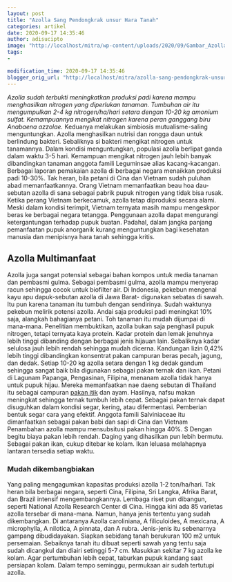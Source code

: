 ```yaml
---
layout: post
title: "Azolla Sang Pendongkrak unsur Hara Tanah"
categories: artikel
date: 2020-09-17 14:35:46
author: adisucipto
image: "http://localhost/mitra/wp-content/uploads/2020/09/Gambar_Azolla_1214x800.jpg"
tags:
- 

modification_time: 2020-09-17 14:35:46
blogger_orig_url: "http://localhost/mitra/azolla-sang-pendongkrak-unsur-hara.html"
---
```


<em>Azolla sudah terbukti meningkatkan produksi padi karena mampu menghasilkan nitrogen yang diperlukan tanaman. Tumbuhan air itu mengumpulkan 2-4 kg nitrogen/ha/hari setara dengan 10-20 kg amonium sulfat. Kemampuannya mengikat nitrogen karena peran ganggang biru Anabaena azzolae.</em>
Keduanya melakukan simbiosis mutualisme-saling menguntungkan. Azolla menghasilkan nutrisi dan rongga daun untuk berlindung bakteri. Sebaliknya si bakteri mengikat nitrogen untuk tanamannya. Dalam kondisi menguntungkan, populasi azolla berlipat ganda dalam waktu 3-5 hari. Kemampuan mengikat nitrogen jauh lebih banyak dibandingkan tanaman anggota famili Leguminsae alias kacang-kacangan.
Berbagai laporan pemakaian azolla di berbagai negara menaikkan produksi padi 10-30%. Tak heran, bila petani di Cina dan Vietnam sudah puluhan abad memanfaatkannya. Orang Vietnam memanfaatkan beau hoa dau-sebutan azolla di sana sebagai pabrik pupuk nitrogen yang tidak bisa rusak. Ketika perang Vietnam berkecamuk, azolla tetap diproduksi secara alami. Meski dalam kondisi terimpit, Vietnam ternyata masih mampu mengeskpor beras ke berbagai negara tetangga.
Penggunaan azolla dapat mengurangi ketergantungan terhadap pupuk buatan. Padahal, dalam jangka panjang pemanfaatan pupuk anorganik kurang menguntungkan bagi kesehatan manusia dan menipisnya hara tanah sehingga kritis.
<h2>Azolla Multimanfaat</h2>
Azolla juga sangat potensial sebagai bahan kompos untuk media tanaman dan pembasmi gulma. Sebagai pembasmi gulma, azolla mampu menyerap racun sehingga cocok untuk biofilter air. Di Indonesia, pekebun mengenal kayu apu dapuk-sebutan azolla di Jawa Barat- digunakan sebatas di sawah. Itu pun karena tanaman itu tumbuh dengan sendirinya. Sudah waktunya pekebun melirik potensi azolla. Andai saja produksi padi meningkat 10% saja, alangkah bahagianya petani. Toh tanaman itu mudah dijumpai di mana-mana.
Penelitian membuktikan, azolla bukan saja penghasil pupuk nitrogen, tetapi ternyata kaya protein. Kadar protein dan lemak jenuhnya lebih tinggi dibanding dengan berbagai jenis hijauan lain. Sebaliknya kadar selulosa jauh lebih rendah sehingga mudah dicerna. Kandungan lizin 0,42% lebih tinggi dibandingkan konsentrat pakan campuran beras pecah, jagung, dan dedak. Setiap 10-20 kg azolla setara dengan 1 kg dedak gandum sehingga sangat baik bila digunakan sebagai pakan ternak dan ikan.
Petani di Lagunam Papanga, Pengasinan, Filipina, menanam azolla tidak hanya untuk pupuk hijau. Mereka memanfaatkan nae daeng sebutan di Thailand itu sebagai campuran <a href="http://127.0.0.1/mitra/pakan-itik-irit-dari-limbah-guna.html">pakan itik</a> dan ayam. Hasilnya, nafsu makan meningkat sehingga ternak tumbuh lebih cepat. Sebagai pakan ternak dapat disuguhkan dalam kondisi segar, kering, atau difermentasi. Pemberian bentuk segar cara yang efektif.
Anggota famili Salviniaceae itu dimanfaatkan sebagai pakan babi dan sapi di Cina dan Vietnam Penambahan azolla mampu mensubsitusi pakan hingga 40%. S Dengan begitu biaya pakan lebih  rendah. Daging yang dihasilkan pun lebih bermutu. Sebagai pakan ikan, cukup ditebar ke kolam. Ikan leluasa melahapnya lantaran tersedia setiap waktu.
<h3>Mudah dikembangbiakan</h3>
Yang paling mengagumkan kapasitas produksi azolla 1-2 ton/ha/hari. Tak heran bila berbagai negara, seperti Cina, Filipina, Sri Langka, Afrika Barat, dan Brazil intensif mengembangkannya. Lembaga riset pun dibangun, seperti National Azolla Research Center di Cina.
Hingga kini ada 85 varietas azolla tersebar di mana-mana. Namun, hanya jenis tertentu yang sudah dikembangkan. Di antaranya Azolla caroliniana, A filiculoides, A mexicana, A microphylla, A nilotica, A pinnata, dan A rubra.
Jenis-jenis itu sebenarnya gampang dibudidayakan. Siapkan sebidang tanah berukuran 100 m2 untuk persemaian. Sebaiknya tanah itu dibuat seperti sawah yang tentu saja sudah dicangkul dan diairi setinggi 5-7 cm. Masukkan sekitar 7 kg azolla ke kolam. Agar pertumbuhan lebih cepat, taburkan pupuk kandang saat persiapan kolam. Dalam tempo seminggu, permukaan air sudah tertutupi azolla.

